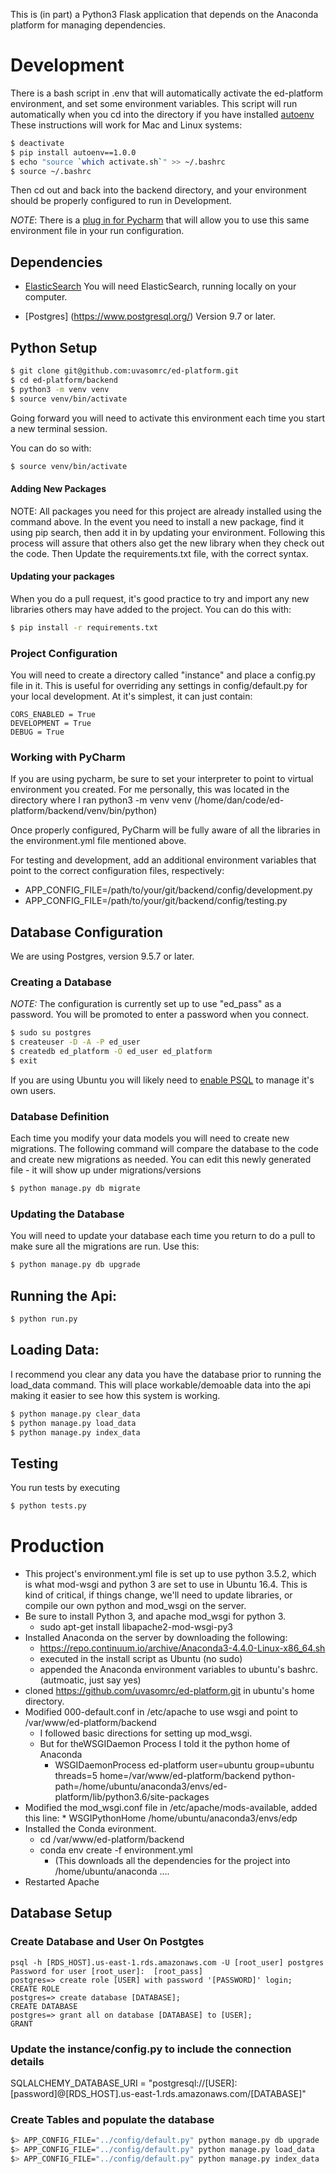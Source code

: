  
This is (in part) a Python3 Flask application that depends on the
Anaconda platform for managing dependencies.
 

# Development

There is a bash script in .env that will automatically activate the
ed-platform environment, and set some environment variables.  This
script will run automatically when you cd into the directory if you
have installed [autoenv](https://github.com/kennethreitz/autoenv)
These instructions will work for Mac and Linux systems:
```BASH
$ deactivate
$ pip install autoenv==1.0.0
$ echo "source `which activate.sh`" >> ~/.bashrc
$ source ~/.bashrc
```
Then cd out and back into the backend directory, and your environment
should be properly configured to run in Development.

*NOTE*: There is a [plug in for Pycharm](https://plugins.jetbrains.com/plugin/7861-env-file)
 that will allow you to use this same environment file in your run configuration.

## Dependencies
* [ElasticSearch](https://www.elastic.co/guide/en/elasticsearch/reference/current/_installation.html)
  You will need ElasticSearch, running locally on your computer.

* [Postgres] (https://www.postgresql.org/) Version 9.7 or later.

## Python Setup
```BASH
$ git clone git@github.com:uvasomrc/ed-platform.git
$ cd ed-platform/backend
$ python3 -m venv venv
$ source venv/bin/activate
```

Going forward you will need to activate this environment each time
you start a new terminal session.

You can do so with:
```BASH
$ source venv/bin/activate
```

#### Adding New Packages
NOTE:  All packages you need for this project are already installed using
the command above.  In the event you need to install a new package,
find it using pip search, then add it in by updating your environment.
Following this process will assure that others also get the new library
when they check out the code.
Then Update the requirements.txt file, with the correct syntax.

#### Updating your packages
When you do a pull request, it's good practice to try and
import any new libraries others may have added to the project.
You can do this with:
```BASH
$ pip install -r requirements.txt
```

### Project Configuration
You will need to create a directory called "instance" and place a config.py
file in it.  This is useful for overriding any settings in config/default.py
for your local development.  At it's simplest, it can just contain:

```
CORS_ENABLED = True
DEVELOPMENT = True
DEBUG = True
```

### Working with PyCharm
If you are using pycharm, be sure to set your interpreter to point to
virtual environment you created.  For me personally, this was located in the
directory where I ran python3 -m venv venv (/home/dan/code/ed-platform/backend/venv/bin/python) 

Once properly configured, PyCharm will be fully aware of all the libraries
in the environment.yml file mentioned above.

For testing and development, add an additional environment variables that
point to the correct configuration files, respectively:
* APP_CONFIG_FILE=/path/to/your/git/backend/config/development.py
* APP_CONFIG_FILE=/path/to/your/git/backend/config/testing.py

## Database Configuration
We are using Postgres, version 9.5.7 or later.

### Creating a Database
*NOTE:* The configuration is currently set up to use "ed_pass" as a
password.  You will be promoted to enter a password when you connect.
```BASH
$ sudo su postgres
$ createuser -D -A -P ed_user
$ createdb ed_platform -O ed_user ed_platform
$ exit
```
If you are using Ubuntu you will likely need to
[enable PSQL](https://help.ubuntu.com/community/PostgreSQL#Managing_users_and_rights)
to manage it's own users.


### Database Definition
Each time you modify your data models you will need to create new
migrations. The following command will compare the database to the code
and create new migrations as needed.  You can edit this newly generated
file - it will show up under migrations/versions
```BASH
$ python manage.py db migrate
```

### Updating the Database
You will need to update your database each time you return to do a
pull to make sure all the migrations are run.  Use this:
```BASH
$ python manage.py db upgrade
```


## Running the Api:
```BASH
$ python run.py
```

## Loading Data:
I recommend you clear any data you have the database prior to running
the load_data command.  This will place workable/demoable data into the
api making it easier to see how this system is working.
```BASH
$ python manage.py clear_data
$ python manage.py load_data
$ python manage.py index_data
```

## Testing

You run tests by executing
```BASH
$ python tests.py
```

# Production
* This project's environment.yml file is set up to use python 3.5.2,
  which is what mod-wsgi and python 3 are set to use in Ubuntu 16.4.
  This is kind of critical, if things change, we'll need to update
  libraries, or compile our own python and mod_wsgi on the server.
* Be sure to install Python 3, and apache mod_wsgi for python 3.
   * sudo apt-get install libapache2-mod-wsgi-py3
* Installed Anaconda on the server by downloading the following:
   * https://repo.continuum.io/archive/Anaconda3-4.4.0-Linux-x86_64.sh
   * executed in the install script as Ubuntu (no sudo)
   * appended the Anaconda environment variables to ubuntu's bashrc. (autmoatic, just say yes)
* cloned https://github.com/uvasomrc/ed-platform.git in ubuntu's home directory.
* Modified 000-default.conf in /etc/apache to use wsgi and point to /var/www/ed-platform/backend
   * I followed basic directions for setting up mod_wsgi.
   * But for theWSGIDaemon Process I told it the python home of Anaconda
      * WSGIDaemonProcess ed-platform user=ubuntu group=ubuntu threads=5 home=/var/www/ed-platform/backend python-path=/home/ubuntu/anaconda3/envs/ed-platform/lib/python3.6/site-packages
* Modified the mod_wsgi.conf file in /etc/apache/mods-available, added this line:
      * WSGIPythonHome /home/ubuntu/anaconda3/envs/edp
* Installed the Conda evironment.
   * cd /var/www/ed-platform/backend
   * conda env create -f environment.yml
      * (This downloads all the dependencies for the project into /home/ubuntu/anaconda ....
* Restarted Apache

## Database Setup
### Create Database and User On Postgtes
```psql
psql -h [RDS_HOST].us-east-1.rds.amazonaws.com -U [root_user] postgres
Password for user [root_user]:  [root_pass]
postgres=> create role [USER] with password '[PASSWORD]' login;
CREATE ROLE
postgres=> create database [DATABASE];
CREATE DATABASE
postgres=> grant all on database [DATABASE] to [USER];
GRANT
```

### Update the instance/config.py to include the connection details
SQLALCHEMY_DATABASE_URI = "postgresql://[USER]:[password]@[RDS_HOST].us-east-1.rds.amazonaws.com/[DATABASE]"

### Create Tables and populate the database
```bash
$> APP_CONFIG_FILE="../config/default.py" python manage.py db upgrade
$> APP_CONFIG_FILE="../config/default.py" python manage.py load_data
$> APP_CONFIG_FILE="../config/default.py" python manage.py index_data
```
